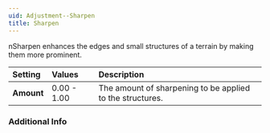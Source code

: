 ```yaml
---
uid: Adjustment--Sharpen
title: Sharpen
---
```


nSharpen enhances the edges and small structures of a terrain by making them more prominent.

| Setting    | Values      | Description                                               |
| :--------- | :---------- | :-------------------------------------------------------- |
| **Amount** | 0.00 - 1.00 | The amount of sharpening to be applied to the structures. |

### Additional Info

